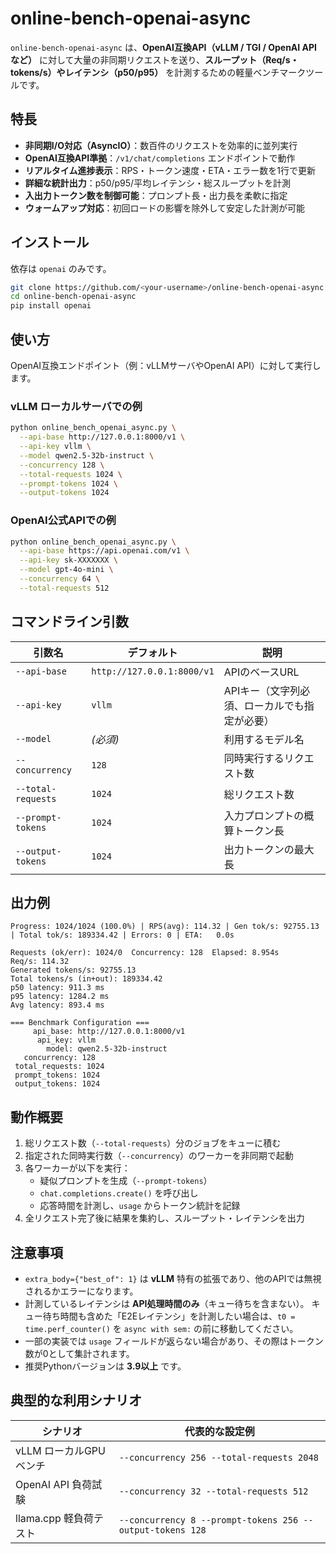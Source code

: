 # online-bench-openai-async

`online-bench-openai-async` は、**OpenAI互換API（vLLM / TGI / OpenAI API など）** に対して大量の非同期リクエストを送り、**スループット（Req/s・tokens/s）やレイテンシ（p50/p95）** を計測するための軽量ベンチマークツールです。

## 特長

- **非同期I/O対応（AsyncIO）**：数百件のリクエストを効率的に並列実行
- **OpenAI互換API準拠**：`/v1/chat/completions` エンドポイントで動作
- **リアルタイム進捗表示**：RPS・トークン速度・ETA・エラー数を1行で更新
- **詳細な統計出力**：p50/p95/平均レイテンシ・総スループットを計測
- **入出力トークン数を制御可能**：プロンプト長・出力長を柔軟に指定
- **ウォームアップ対応**：初回ロードの影響を除外して安定した計測が可能

## インストール

依存は `openai` のみです。

```bash
git clone https://github.com/<your-username>/online-bench-openai-async.git
cd online-bench-openai-async
pip install openai
```

## 使い方

OpenAI互換エンドポイント（例：vLLMサーバやOpenAI API）に対して実行します。

### vLLM ローカルサーバでの例

```bash
python online_bench_openai_async.py \
  --api-base http://127.0.0.1:8000/v1 \
  --api-key vllm \
  --model qwen2.5-32b-instruct \
  --concurrency 128 \
  --total-requests 1024 \
  --prompt-tokens 1024 \
  --output-tokens 1024
```

### OpenAI公式APIでの例

```bash
python online_bench_openai_async.py \
  --api-base https://api.openai.com/v1 \
  --api-key sk-XXXXXXX \
  --model gpt-4o-mini \
  --concurrency 64 \
  --total-requests 512
```

## コマンドライン引数

| 引数名                | デフォルト                      | 説明                       |
| ------------------ | -------------------------- | ------------------------ |
| `--api-base`       | `http://127.0.0.1:8000/v1` | APIのベースURL               |
| `--api-key`        | `vllm`                     | APIキー（文字列必須、ローカルでも指定が必要） |
| `--model`          | *(必須)*                     | 利用するモデル名                 |
| `--concurrency`    | `128`                      | 同時実行するリクエスト数             |
| `--total-requests` | `1024`                     | 総リクエスト数                  |
| `--prompt-tokens`  | `1024`                     | 入力プロンプトの概算トークン長          |
| `--output-tokens`  | `1024`                     | 出力トークンの最大長               |

## 出力例

```
Progress: 1024/1024 (100.0%) | RPS(avg): 114.32 | Gen tok/s: 92755.13 | Total tok/s: 189334.42 | Errors: 0 | ETA:   0.0s

Requests (ok/err): 1024/0  Concurrency: 128  Elapsed: 8.954s
Req/s: 114.32
Generated tokens/s: 92755.13
Total tokens/s (in+out): 189334.42
p50 latency: 911.3 ms
p95 latency: 1284.2 ms
Avg latency: 893.4 ms

=== Benchmark Configuration ===
     api_base: http://127.0.0.1:8000/v1
      api_key: vllm
        model: qwen2.5-32b-instruct
   concurrency: 128
 total_requests: 1024
 prompt_tokens: 1024
 output_tokens: 1024
```

## 動作概要

1. 総リクエスト数（`--total-requests`）分のジョブをキューに積む
2. 指定された同時実行数（`--concurrency`）のワーカーを非同期で起動
3. 各ワーカーが以下を実行：
   * 疑似プロンプトを生成（`--prompt-tokens`）
   * `chat.completions.create()` を呼び出し
   * 応答時間を計測し、`usage` からトークン統計を記録
4. 全リクエスト完了後に結果を集約し、スループット・レイテンシを出力

## 注意事項

* `extra_body={"best_of": 1}` は **vLLM** 特有の拡張であり、他のAPIでは無視されるかエラーになります。
* 計測しているレイテンシは **API処理時間のみ**（キュー待ちを含まない）。
  キュー待ち時間も含めた「E2Eレイテンシ」を計測したい場合は、`t0 = time.perf_counter()` を `async with sem:` の前に移動してください。
* 一部の実装では `usage` フィールドが返らない場合があり、その際はトークン数が0として集計されます。
* 推奨Pythonバージョンは **3.9以上** です。

## 典型的な利用シナリオ

| シナリオ             | 代表的な設定例                                                   |
| ---------------- | --------------------------------------------------------- |
| vLLM ローカルGPUベンチ  | `--concurrency 256 --total-requests 2048`                 |
| OpenAI API 負荷試験  | `--concurrency 32 --total-requests 512`                   |
| llama.cpp 軽負荷テスト | `--concurrency 8 --prompt-tokens 256 --output-tokens 128` |
